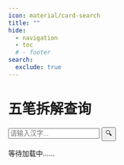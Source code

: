 ```yaml
---
icon: material/card-search
title: ""
hide:
  - navigation
  - toc
  # - footer
search:
  exclude: true
---
```


<link rel="stylesheet" type="text/css" href="static/css/styles2.css" />

# 五笔拆解查询

<main>
  <section class="search-container">
    <input type="text" id="query-text" placeholder="请输入汉字..." />
    <button type="submit" id="query-button">🔍️</button>
  </section>

  <section id="note-area">
    <p id="note-warning" class="note">等待加载中……</p>
  </section>

  <section>
    <table id="data-table">
    <thead></thead>
    <tbody></tbody>
    </table>
  </section>
</main>

<script src="https://cdn.jsdelivr.net/npm/hanzi-writer@3.7.1/dist/hanzi-writer.min.js"></script>
<script src="static/js/utils.js"></script>
<script src="static/js/index.js"></script>
<script src="static/js/render.js"></script>
